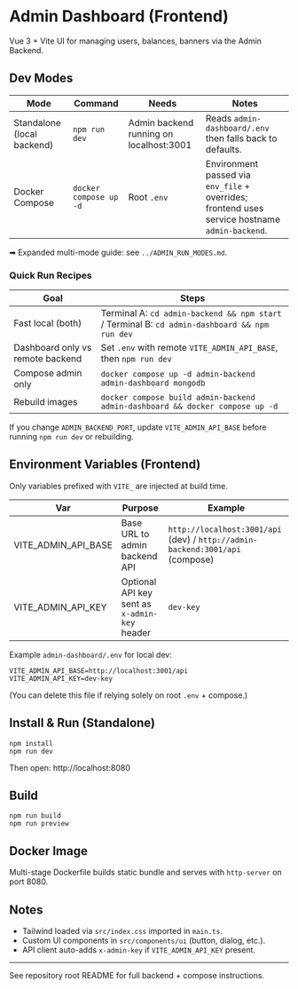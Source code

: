 # Admin Dashboard (Frontend)

Vue 3 + Vite UI for managing users, balances, banners via the Admin Backend.

## Dev Modes
| Mode | Command | Needs | Notes |
|------|---------|-------|-------|
| Standalone (local backend) | `npm run dev` | Admin backend running on localhost:3001 | Reads `admin-dashboard/.env` then falls back to defaults. |
| Docker Compose | `docker compose up -d` | Root `.env` | Environment passed via `env_file` + overrides; frontend uses service hostname `admin-backend`. |

➡ Expanded multi-mode guide: see `../ADMIN_RUN_MODES.md`.

### Quick Run Recipes
| Goal | Steps |
|------|-------|
| Fast local (both) | Terminal A: `cd admin-backend && npm start` / Terminal B: `cd admin-dashboard && npm run dev` |
| Dashboard only vs remote backend | Set `.env` with remote `VITE_ADMIN_API_BASE`, then `npm run dev` |
| Compose admin only | `docker compose up -d admin-backend admin-dashboard mongodb` |
| Rebuild images | `docker compose build admin-backend admin-dashboard && docker compose up -d` |

If you change `ADMIN_BACKEND_PORT`, update `VITE_ADMIN_API_BASE` before running `npm run dev` or rebuilding.

## Environment Variables (Frontend)
Only variables prefixed with `VITE_` are injected at build time.

| Var | Purpose | Example |
|-----|---------|---------|
| VITE_ADMIN_API_BASE | Base URL to admin backend API | `http://localhost:3001/api` (dev) / `http://admin-backend:3001/api` (compose) |
| VITE_ADMIN_API_KEY | Optional API key sent as `x-admin-key` header | `dev-key` |

Example `admin-dashboard/.env` for local dev:
```
VITE_ADMIN_API_BASE=http://localhost:3001/api
VITE_ADMIN_API_KEY=dev-key
```
(You can delete this file if relying solely on root `.env` + compose.)

## Install & Run (Standalone)
```
npm install
npm run dev
```
Then open: http://localhost:8080

## Build
```
npm run build
npm run preview
```

## Docker Image
Multi-stage Dockerfile builds static bundle and serves with `http-server` on port 8080.

## Notes
- Tailwind loaded via `src/index.css` imported in `main.ts`.
- Custom UI components in `src/components/ui` (button, dialog, etc.).
- API client auto-adds `x-admin-key` if `VITE_ADMIN_API_KEY` present.

---
See repository root README for full backend + compose instructions.
